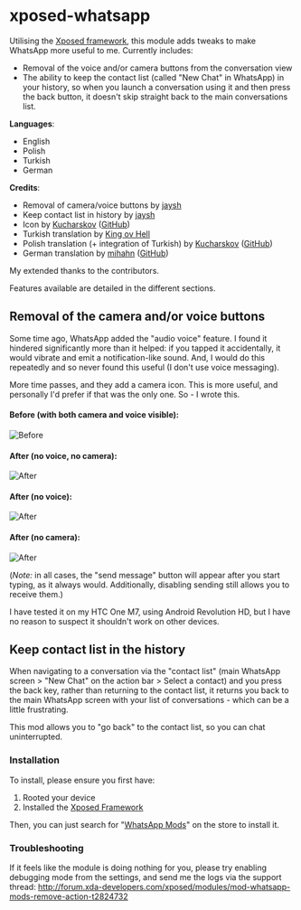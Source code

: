 xposed-whatsapp
===========

Utilising the [Xposed framework](http://repo.xposed.info/module/de.robv.android.xposed.installer), this module adds tweaks to make WhatsApp more useful to me. Currently includes:

- Removal of the voice and/or camera buttons from the conversation view
- The ability to keep the contact list (called "New Chat" in WhatsApp) in your history, so when you launch a conversation using it and then press the back button, it doesn't skip straight back to the main conversations list.

**Languages**:
- English
- Polish
- Turkish
- German

**Credits**:
- Removal of camera/voice buttons by [jaysh](github.com/jaysh/xposed-whatsapp)
- Keep contact list in history by [jaysh](github.com/jaysh/xposed-whatsapp)
- Icon by [Kucharskov](http://forum.xda-developers.com/member.php?u=4493226) ([GitHub](https://github.com/Kucharskov))
- Turkish translation by [King ov Hell](http://forum.xda-developers.com/member.php?u=5025244)
- Polish translation (+ integration of Turkish) by [Kucharskov](http://forum.xda-developers.com/member.php?u=4493226) ([GitHub](https://github.com/Kucharskov))
- German translation by [mihahn](http://forum.xda-developers.com/member.php?u=4660165) ([GitHub](https://github.com/Mihahn))

My extended thanks to the contributors.

Features available are detailed in the different sections.

Removal of the camera and/or voice buttons
------------------------------------------

Some time ago, WhatsApp added the "audio voice" feature. I found it hindered significantly more than it helped: if you tapped it accidentally, it would vibrate and emit a notification-like sound. And, I would do this repeatedly and so never found this useful (I don't use voice messaging).

More time passes, and they add a camera icon. This is more useful, and personally I'd prefer if that was the only one. So - I wrote this.

#### Before (with both camera and voice visible):
![Before](https://raw.githubusercontent.com/jaysh/xposed-whatsapp/master/documentation/images/before.png)

#### After (no voice, no camera):
![After](https://raw.githubusercontent.com/jaysh/xposed-whatsapp/master/documentation/images/after-no-camera-no-voice.png)

#### After (no voice):
![After](https://raw.githubusercontent.com/jaysh/xposed-whatsapp/master/documentation/images/after-no-voice.png)

#### After (no camera):
![After](https://raw.githubusercontent.com/jaysh/xposed-whatsapp/master/documentation/images/after-no-camera.png)

(*Note:* in all cases, the "send message" button will appear after you start typing, as it always would. Additionally, disabling sending still allows you to receive them.)

I have tested it on my HTC One M7, using Android Revolution HD, but I have no reason to suspect it shouldn't work on other devices.

Keep contact list in the history
--------------------------------

When navigating to a conversation via the "contact list" (main WhatsApp screen > "New Chat" on the action bar > Select a contact) and you press the back key, rather than returning to the contact list, it returns you back to the main WhatsApp screen with your list of conversations - which can be a little frustrating.

This mod allows you to "go back" to the contact list, so you can chat uninterrupted.

### Installation

To install, please ensure you first have:

1. Rooted your device
2. Installed the [Xposed Framework](http://repo.xposed.info/module/de.robv.android.xposed.installer)

Then, you can just search for "[WhatsApp Mods](repo.xposed.info/module/sh.jay.xposed.whatsapp)" on the store to install it.

### Troubleshooting

If it feels like the module is doing nothing for you, please try enabling debugging mode from the settings, and send me the logs via the support thread: http://forum.xda-developers.com/xposed/modules/mod-whatsapp-mods-remove-action-t2824732
